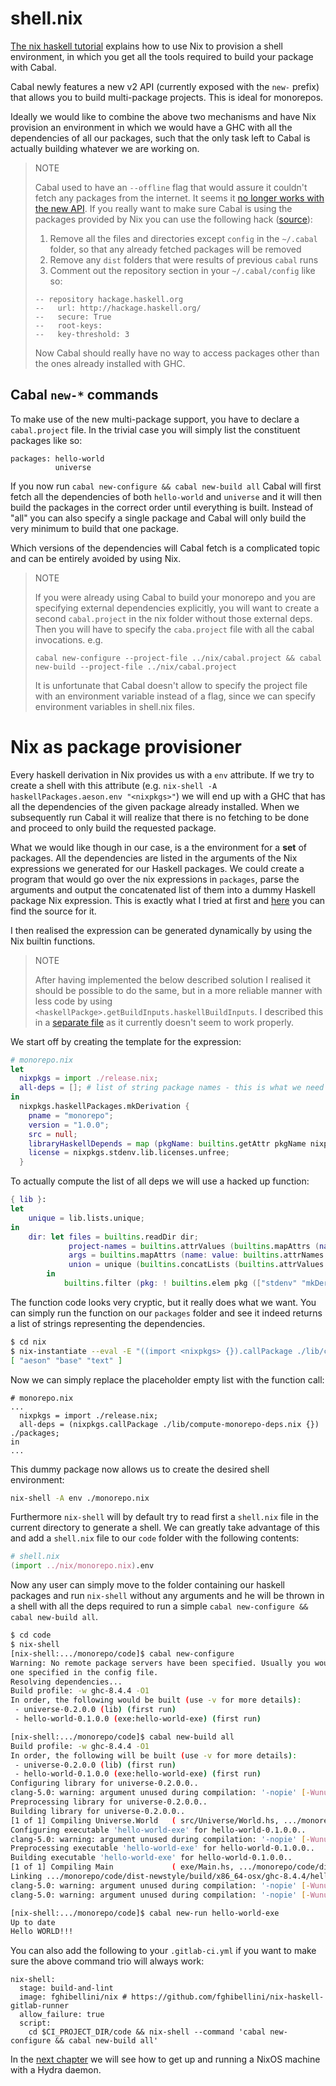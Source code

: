
# shell.nix

[The nix haskell tutorial](https://github.com/Gabriel439/haskell-nix/tree/master/project0#building-with-cabal) explains how to use Nix to provision a shell environment,
in which you get all the tools required to build your package with Cabal.

Cabal newly features a new v2 API (currently exposed with the `new-` prefix) that allows you to build multi-package projects.
This is ideal for monorepos.

Ideally we would like to combine the above two mechanisms and have Nix provision an environment in which we would have a GHC with all
the dependencies of all our packages, such that the only task left to Cabal is actually building whatever we are working on.

> NOTE
>
> Cabal used to have an `--offline` flag that would assure it couldn't fetch any packages from the internet.
> It seems it [no longer works with the new API](https://github.com/haskell/cabal/issues/5346).
> If you really want to make sure Cabal is using the packages provided by Nix you can use the following hack ([source](https://github.com/haskell/cabal/issues/5783#issuecomment-445518839)):
>
> 1. Remove all the files and directories except `config` in the `~/.cabal` folder, so that any already fetched packages will be removed
> 2. Remove any `dist` folders that were results of previous `cabal` runs
> 3. Comment out the repository section in your `~/.cabal/config` like so:
> ```
> -- repository hackage.haskell.org
> --   url: http://hackage.haskell.org/
> --   secure: True
> --   root-keys:
> --   key-threshold: 3
> ```
>
> Now Cabal should really have no way to access packages other than the ones already installed with GHC.

## Cabal `new-*` commands

To make use of the new multi-package support, you have to declare a `cabal.project` file. In the trivial case
you will simply list the constituent packages like so:

```
packages: hello-world
          universe
```

If you now run `cabal new-configure && cabal new-build all` Cabal will first fetch all the dependencies of both `hello-world` and `universe` and it will then
build the packages in the correct order until everything is built. Instead of "all" you can also specify a single package and Cabal will only build the
very minimum to build that one package.

Which versions of the dependencies will Cabal fetch is a complicated topic and can be entirely avoided by using Nix.

> NOTE
>
> If you were already using Cabal to build your monorepo and you are specifying external dependencies explicitly,
> you will want to create a second `cabal.project` in the nix folder without those external deps.
> Then you will have to specify the `caba.project` file with all the cabal invocations. e.g.
> ```
> cabal new-configure --project-file ../nix/cabal.project && cabal new-build --project-file ../nix/cabal.project
> ```
> It is unfortunate that Cabal doesn't allow to specify the project file with an environment variable instead of a flag,
> since we can specify environment variables in shell.nix files.

# Nix as package provisioner

Every haskell derivation in Nix provides us with a `env` attribute.
If we try to create a shell with this attribute (e.g. `nix-shell -A haskellPackages.aeson.env "<nixpkgs>"`) we will end up with a GHC that has
all the dependencies of the given package already installed. When we subsequently run Cabal it will realize that there is no fetching to be done
and proceed to only build the requested package.

What we would like though in our case, is a the environment for a __set__ of packages.
All the dependencies are listed in the arguments of the Nix expressions we generated for our Haskell packages.
We could create a program that would go over the nix expressions in `packages`, parse the arguments and output the concatenated list of them into a dummy Haskell package Nix expression.
This is exactly what I tried at first and [here](https://github.com/fghibellini/nix-scripts/tree/master/monorepo-gen-env) you can find the source for it.

I then realised the expression can be generated dynamically by using the Nix builtin functions.

> NOTE
>
> After having implemented the below described solution I realised it should be possible to do the same,
> but in a more reliable manner with less code by using `<haskellPackge>.getBuildInputs.haskellBuildInputs`.
> I described this in a [separate file](./APPROACH2.md) as it currently doesn't seem to work properly.

We start off by creating the template for the expression:

```nix
# monorepo.nix
let
  nixpkgs = import ./release.nix;
  all-deps = []; # list of string package names - this is what we need to figure out how to generate
in
  nixpkgs.haskellPackages.mkDerivation {
    pname = "monorepo";
    version = "1.0.0";
    src = null;
    libraryHaskellDepends = map (pkgName: builtins.getAttr pkgName nixpkgs.haskellPackages) all-deps;
    license = nixpkgs.stdenv.lib.licenses.unfree;
  }
```

To actually compute the list of all deps we will use a hacked up function:

```nix
{ lib }:
let
    unique = lib.lists.unique;
in
    dir: let files = builtins.readDir dir;
             project-names = builtins.attrValues (builtins.mapAttrs (name: value: builtins.elemAt (builtins.match "(.*)\\.nix" name) 0) files);
             args = builtins.mapAttrs (name: value: builtins.attrNames (builtins.functionArgs (import (dir + "/${name}")))) files;
             union = unique (builtins.concatLists (builtins.attrValues args));
        in
            builtins.filter (pkg: ! builtins.elem pkg (["stdenv" "mkDerivation"] ++ project-names)) union

```

The function code looks very cryptic, but it really does what we want. You can simply run the function on our `packages` folder and see it indeed returns a list of strings representing the dependencies.

```bash
$ cd nix
$ nix-instantiate --eval -E "((import <nixpkgs> {}).callPackage ./lib/compute-monorepo-deps.nix {}) ./packages"
[ "aeson" "base" "text" ]
```

Now we can simply replace the placeholder empty list with the function call:

```
# monorepo.nix
...
  nixpkgs = import ./release.nix;
  all-deps = (nixpkgs.callPackage ./lib/compute-monorepo-deps.nix {}) ./packages;
in
...
```

This dummy package now allows us to create the desired shell environment:

```bash
nix-shell -A env ./monorepo.nix
```

Furthermore `nix-shell` will by default try to read first a `shell.nix` file in the current directory to generate a shell.
We can greatly take advantage of this and add a `shell.nix` file to our `code` folder with the following contents:

```nix
# shell.nix
(import ../nix/monorepo.nix).env
```

Now any user can simply move to the folder containing our haskell packages and run `nix-shell` without any arguments and he will be
thrown in a shell with all the deps required to run a simple `cabal new-configure && cabal new-build all`.

```bash
$ cd code
$ nix-shell
[nix-shell:.../monorepo/code]$ cabal new-configure
Warning: No remote package servers have been specified. Usually you would have
one specified in the config file.
Resolving dependencies...
Build profile: -w ghc-8.4.4 -O1
In order, the following would be built (use -v for more details):
 - universe-0.2.0.0 (lib) (first run)
 - hello-world-0.1.0.0 (exe:hello-world-exe) (first run)

[nix-shell:.../monorepo/code]$ cabal new-build all
Build profile: -w ghc-8.4.4 -O1
In order, the following will be built (use -v for more details):
 - universe-0.2.0.0 (lib) (first run)
 - hello-world-0.1.0.0 (exe:hello-world-exe) (first run)
Configuring library for universe-0.2.0.0..
clang-5.0: warning: argument unused during compilation: '-nopie' [-Wunused-command-line-argument]
Preprocessing library for universe-0.2.0.0..
Building library for universe-0.2.0.0..
[1 of 1] Compiling Universe.World   ( src/Universe/World.hs, .../monorepo/code/dist-newstyle/build/x86_64-osx/ghc-8.4.4/universe-0.2.0.0/build/Universe/World.o )
Configuring executable 'hello-world-exe' for hello-world-0.1.0.0..
clang-5.0: warning: argument unused during compilation: '-nopie' [-Wunused-command-line-argument]
Preprocessing executable 'hello-world-exe' for hello-world-0.1.0.0..
Building executable 'hello-world-exe' for hello-world-0.1.0.0..
[1 of 1] Compiling Main             ( exe/Main.hs, .../monorepo/code/dist-newstyle/build/x86_64-osx/ghc-8.4.4/hello-world-0.1.0.0/x/hello-world-exe/build/hello-world-exe/hello-world-exe-tmp/Main.o )
Linking .../monorepo/code/dist-newstyle/build/x86_64-osx/ghc-8.4.4/hello-world-0.1.0.0/x/hello-world-exe/build/hello-world-exe/hello-world-exe ...
clang-5.0: warning: argument unused during compilation: '-nopie' [-Wunused-command-line-argument]
clang-5.0: warning: argument unused during compilation: '-nopie' [-Wunused-command-line-argument]

[nix-shell:.../monorepo/code]$ cabal new-run hello-world-exe
Up to date
Hello WORLD!!!
```

You can also add the following to your `.gitlab-ci.yml` if you want to make sure the above command trio will always work:

```
nix-shell:
  stage: build-and-lint
  image: fghibellini/nix # https://github.com/fghibellini/nix-haskell-gitlab-runner
  allow_failure: true
  script:
    cd $CI_PROJECT_DIR/code && nix-shell --command 'cabal new-configure && cabal new-build all'
```

In the [next chapter](../setting-up-a-hydra-instance) we will see how to get up and running a NixOS machine with a Hydra daemon.


